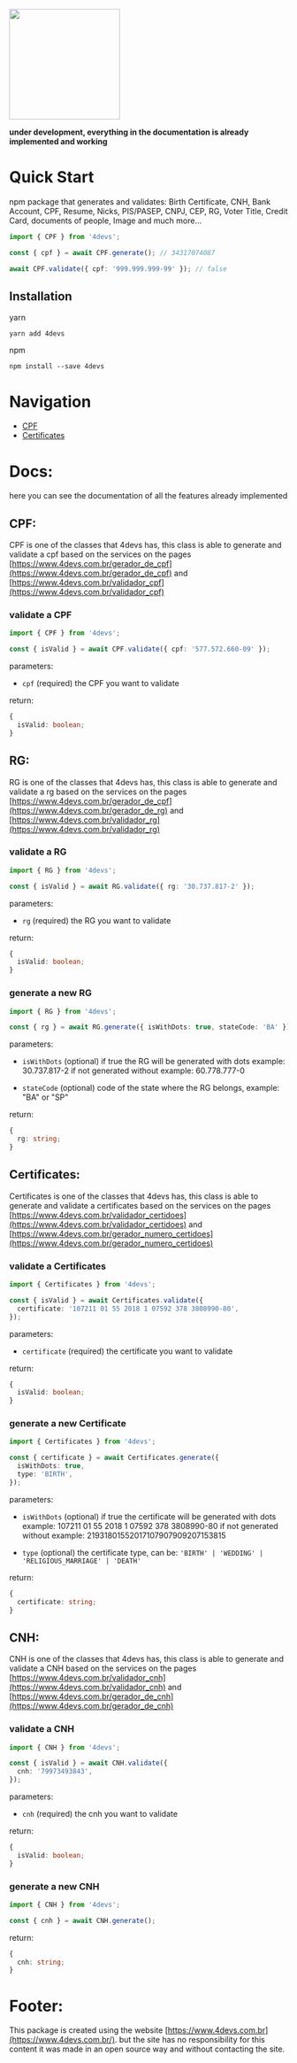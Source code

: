 [<img src="https://user-images.githubusercontent.com/72868196/159564161-7a74f05f-c97e-4d11-839e-ab772af687aa.png" width="200px">](https://www.npmjs.com/package/4devs)

**under development, everything in the documentation is already implemented and working**

# Quick Start

npm package that generates and validates: Birth Certificate, CNH, Bank Account, CPF, Resume, Nicks, PIS/PASEP, CNPJ, CEP, RG, Voter Title, Credit Card, documents of people, Image and much more...

```ts
import { CPF } from '4devs';

const { cpf } = await CPF.generate(); // 34317074087

await CPF.validate({ cpf: '999.999.999-99' }); // false
```

## Installation

yarn

```shell
yarn add 4devs
```

npm

```shell
npm install --save 4devs
```

# Navigation

- [CPF](#cpf)
- [Certificates](#certificates)

# Docs:

here you can see the documentation of all the features already implemented

## CPF:

CPF is one of the classes that 4devs has, this class is able to generate and validate a cpf based on the services on the pages [https://www.4devs.com.br/gerador_de_cpf](https://www.4devs.com.br/gerador_de_cpf) and [https://www.4devs.com.br/validador_cpf](https://www.4devs.com.br/validador_cpf)

### validate a CPF

```ts
import { CPF } from '4devs';

const { isValid } = await CPF.validate({ cpf: '577.572.660-09' });
```

parameters:

- `cpf` (required) the CPF you want to validate

return:

```ts
{
  isValid: boolean;
}
```

## RG:

RG is one of the classes that 4devs has, this class is able to generate and validate a rg based on the services on the pages [https://www.4devs.com.br/gerador_de_cpf](https://www.4devs.com.br/gerador_de_rg) and [https://www.4devs.com.br/validador_rg](https://www.4devs.com.br/validador_rg)

### validate a RG

```ts
import { RG } from '4devs';

const { isValid } = await RG.validate({ rg: '30.737.817-2' });
```

parameters:

- `rg` (required) the RG you want to validate

return:

```ts
{
  isValid: boolean;
}
```

### generate a new RG

```ts
import { RG } from '4devs';

const { rg } = await RG.generate({ isWithDots: true, stateCode: 'BA' });
```

parameters:

- `isWithDots` (optional) if true the RG will be generated with dots example: 30.737.817-2 if not generated without example: 60.778.777-0

- `stateCode` (optional) code of the state where the RG belongs, example: "BA" or "SP"

return:

```ts
{
  rg: string;
}
```

## Certificates:

Certificates is one of the classes that 4devs has, this class is able to generate and validate a certificates based on the services on the pages [https://www.4devs.com.br/validador_certidoes](https://www.4devs.com.br/validador_certidoes) and [https://www.4devs.com.br/gerador_numero_certidoes](https://www.4devs.com.br/gerador_numero_certidoes)

### validate a Certificates

```ts
import { Certificates } from '4devs';

const { isValid } = await Certificates.validate({
  certificate: '107211 01 55 2018 1 07592 378 3808990-80',
});
```

parameters:

- `certificate` (required) the certificate you want to validate

return:

```ts
{
  isValid: boolean;
}
```

### generate a new Certificate

```ts
import { Certificates } from '4devs';

const { certificate } = await Certificates.generate({
  isWithDots: true,
  type: 'BIRTH',
});
```

parameters:

- `isWithDots` (optional) if true the certificate will be generated with dots example: 107211 01 55 2018 1 07592 378 3808990-80 if not generated without example: 21931801552017107907909207153815

- `type` (optional) the certificate type, can be: `'BIRTH' | 'WEDDING' | 'RELIGIOUS_MARRIAGE' | 'DEATH'`

return:

```ts
{
  certificate: string;
}
```

## CNH:

CNH is one of the classes that 4devs has, this class is able to generate and validate a CNH based on the services on the pages [https://www.4devs.com.br/validador_cnh](https://www.4devs.com.br/validador_cnh) and [https://www.4devs.com.br/gerador_de_cnh](https://www.4devs.com.br/gerador_de_cnh)

### validate a CNH

```ts
import { CNH } from '4devs';

const { isValid } = await CNH.validate({
  cnh: '79973493843',
});
```

parameters:

- `cnh` (required) the cnh you want to validate

return:

```ts
{
  isValid: boolean;
}
```

### generate a new CNH

```ts
import { CNH } from '4devs';

const { cnh } = await CNH.generate();
```

return:

```ts
{
  cnh: string;
}
```

# Footer:

This package is created using the website [https://www.4devs.com.br](https://www.4devs.com.br/). but the site has no responsibility for this content it was made in an open source way and without contacting the site.
